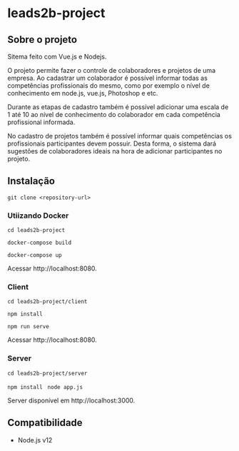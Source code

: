 # leads2b-project

## Sobre o projeto
Sitema feito com Vue.js e Nodejs.

O projeto permite fazer o controle de colaboradores e projetos de uma empresa.
Ao cadastrar um colaborador é possível informar todas as competências profissionais do mesmo, como por exemplo o nível de conhecimento em node.js, vue.js, Photoshop e etc.

Durante as etapas de cadastro também é possível adicionar uma escala de 1 até 10 ao nível de conhecimento do colaborador em cada competência profissional informada.

No cadastro de projetos também é possível informar quais competências os profissionais participantes devem possuir. Desta forma, o sistema dará sugestões de colaboradores ideais na hora de adicionar participantes no projeto.

## Instalação
`git clone <repository-url>`


### Utiizando Docker
`cd leads2b-project`

`docker-compose build`

`docker-compose up`

Acessar  http://localhost:8080.

### Client
`cd leads2b-project/client`

`npm install`

`npm run serve`

Acessar  http://localhost:8080.

### Server
`cd leads2b-project/server`

`npm install
`
`node app.js`

Server disponível em  http://localhost:3000.


Compatibilidade
------------------------------------------------------------------------------
* Node.js v12
